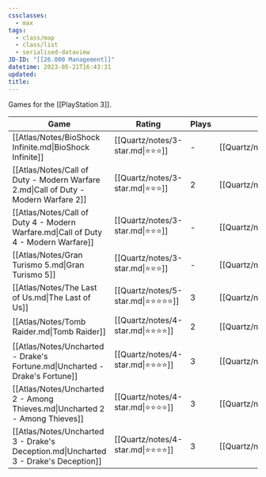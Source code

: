```yaml
---
cssclasses:
  - max
tags:
  - class/map
  - class/list
  - serialised-dataview
JD-ID: "[[26.000 Management]]"
datetime: 2023-05-21T16:43:31
updated: 
title:
---
```

Games for the [[PlayStation 3]].

<!-- QueryToSerialize: table without id file.link as Game, rating as Rating, playthroughs as "Plays", link(split( filter(file.tags, (t) => startswith(t, "#status") )[0], "/" )[1]) as Status from #class/video-game where contains(platform, [[PlayStation 3]]) sort file.name -->
<!-- SerializedQuery: table without id file.link as Game, rating as Rating, playthroughs as "Plays", link(split( filter(file.tags, (t) => startswith(t, "#status") )[0], "/" )[1]) as Status from #class/video-game where contains(platform, [[PlayStation 3]]) sort file.name -->

| Game                                                                                | Rating                                 | Plays | Status                                   |
| ----------------------------------------------------------------------------------- | -------------------------------------- | ----- | ---------------------------------------- |
| [[Atlas/Notes/BioShock Infinite.md\|BioShock Infinite]]                             | [[Quartz/notes/3-star.md\|⭐️⭐️⭐️]]     | \-    | [[Quartz/notes/completed.md\|completed]] |
| [[Atlas/Notes/Call of Duty - Modern Warfare 2.md\|Call of Duty - Modern Warfare 2]] | [[Quartz/notes/3-star.md\|⭐️⭐️⭐️]]     | 2     | [[Quartz/notes/completed.md\|completed]] |
| [[Atlas/Notes/Call of Duty 4 - Modern Warfare.md\|Call of Duty 4 - Modern Warfare]] | [[Quartz/notes/3-star.md\|⭐️⭐️⭐️]]     | \-    | [[Quartz/notes/completed.md\|completed]] |
| [[Atlas/Notes/Gran Turismo 5.md\|Gran Turismo 5]]                                   | [[Quartz/notes/3-star.md\|⭐️⭐️⭐️]]     | \-    | [[Quartz/notes/completed.md\|completed]] |
| [[Atlas/Notes/The Last of Us.md\|The Last of Us]]                                   | [[Quartz/notes/5-star.md\|⭐️⭐️⭐️⭐️⭐️]] | 3     | [[Quartz/notes/completed.md\|completed]] |
| [[Atlas/Notes/Tomb Raider.md\|Tomb Raider]]                                         | [[Quartz/notes/4-star.md\|⭐️⭐️⭐️⭐️]]   | 2     | [[Quartz/notes/completed.md\|completed]] |
| [[Atlas/Notes/Uncharted - Drake's Fortune.md\|Uncharted - Drake's Fortune]]         | [[Quartz/notes/4-star.md\|⭐️⭐️⭐️⭐️]]   | 3     | [[Quartz/notes/completed.md\|completed]] |
| [[Atlas/Notes/Uncharted 2 - Among Thieves.md\|Uncharted 2 - Among Thieves]]         | [[Quartz/notes/4-star.md\|⭐️⭐️⭐️⭐️]]   | 3     | [[Quartz/notes/completed.md\|completed]] |
| [[Atlas/Notes/Uncharted 3 - Drake's Deception.md\|Uncharted 3 - Drake's Deception]] | [[Quartz/notes/4-star.md\|⭐️⭐️⭐️⭐️]]   | 3     | [[Quartz/notes/completed.md\|completed]] |
<!-- SerializedQuery END -->
